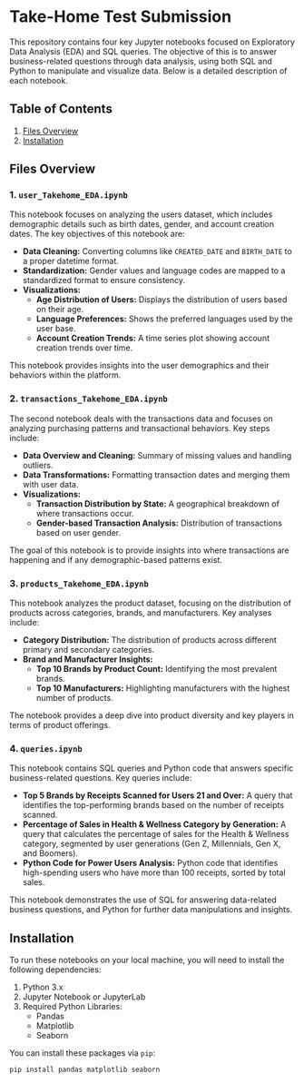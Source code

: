 # Take-Home Test Submission

This repository contains four key Jupyter notebooks focused on Exploratory Data Analysis (EDA) and SQL queries. The objective of this is to answer business-related questions through data analysis, using both SQL and Python to manipulate and visualize data. Below is a detailed description of each notebook.

## Table of Contents
1. [Files Overview](#files-overview)
2. [Installation](#installation)

## Files Overview

### 1. `user_Takehome_EDA.ipynb`
This notebook focuses on analyzing the users dataset, which includes demographic details such as birth dates, gender, and account creation dates. The key objectives of this notebook are:
- **Data Cleaning:** Converting columns like `CREATED_DATE` and `BIRTH_DATE` to a proper datetime format.
- **Standardization:** Gender values and language codes are mapped to a standardized format to ensure consistency.
- **Visualizations:**
  - **Age Distribution of Users:** Displays the distribution of users based on their age.
  - **Language Preferences:** Shows the preferred languages used by the user base.
  - **Account Creation Trends:** A time series plot showing account creation trends over time.
  
This notebook provides insights into the user demographics and their behaviors within the platform.

### 2. `transactions_Takehome_EDA.ipynb`
The second notebook deals with the transactions data and focuses on analyzing purchasing patterns and transactional behaviors. Key steps include:
- **Data Overview and Cleaning:** Summary of missing values and handling outliers.
- **Data Transformations:** Formatting transaction dates and merging them with user data.
- **Visualizations:**
  - **Transaction Distribution by State:** A geographical breakdown of where transactions occur.
  - **Gender-based Transaction Analysis:** Distribution of transactions based on user gender.
  
The goal of this notebook is to provide insights into where transactions are happening and if any demographic-based patterns exist.

### 3. `products_Takehome_EDA.ipynb`
This notebook analyzes the product dataset, focusing on the distribution of products across categories, brands, and manufacturers. Key analyses include:
- **Category Distribution:** The distribution of products across different primary and secondary categories.
- **Brand and Manufacturer Insights:**
  - **Top 10 Brands by Product Count:** Identifying the most prevalent brands.
  - **Top 10 Manufacturers:** Highlighting manufacturers with the highest number of products.

The notebook provides a deep dive into product diversity and key players in terms of product offerings.

### 4. `queries.ipynb`
This notebook contains SQL queries and Python code that answers specific business-related questions. Key queries include:
- **Top 5 Brands by Receipts Scanned for Users 21 and Over:** A query that identifies the top-performing brands based on the number of receipts scanned.
- **Percentage of Sales in Health & Wellness Category by Generation:** A query that calculates the percentage of sales for the Health & Wellness category, segmented by user generations (Gen Z, Millennials, Gen X, and Boomers).
- **Python Code for Power Users Analysis:** Python code that identifies high-spending users who have more than 100 receipts, sorted by total sales.

This notebook demonstrates the use of SQL for answering data-related business questions, and Python for further data manipulations and insights.

## Installation
To run these notebooks on your local machine, you will need to install the following dependencies:

1. Python 3.x
2. Jupyter Notebook or JupyterLab
3. Required Python Libraries:
   - Pandas
   - Matplotlib
   - Seaborn

You can install these packages via `pip`:
```bash
pip install pandas matplotlib seaborn
